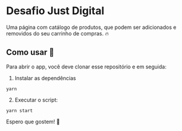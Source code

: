 # Desafio Just Digital

Uma página com catálogo de produtos, que podem ser adicionados e removidos do seu carrinho de compras. :fire:

## Como usar :punch:

Para abrir o app, você deve clonar esse repositório e em seguida:

1. Instalar as dependências

```
yarn
```

2. Executar o script:

```
yarn start
```

Espero que gostem! :100:
